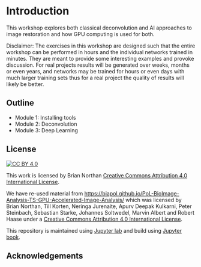 # Introduction

This workshop explores both classical deconvolution and AI approaches to image restoration and how GPU computing is used for both. 

Disclaimer:  The exercises in this workshop are designed such that the entire workshop can be performed in hours and the individual networks trained in minutes.  They are meant to provide some interesting examples and provoke discussion.  For real projects results will be generated over weeks, months or even years, and networks may be trained for hours or even days with much larger training sets thus for a real project the quality of results will likely be better. 

## Outline

* Module 1: Installing tools 
* Module 2: Deconvolution
* Module 3: Deep Learning

## License

[![CC BY 4.0][cc-by-shield]][cc-by]

This work is licensed by Brian Northan
[Creative Commons Attribution 4.0 International License][cc-by].

We have re-used material from  https://biapol.github.io/PoL-BioImage-Analysis-TS-GPU-Accelerated-Image-Analysis/ which was licensed by Brian Northan, Till Korten, Neringa Jurenaite, Apurv Deepak Kulkarni, Peter Steinbach, Sebastian Starke, Johannes Soltwedel, Marvin Albert and Robert Haase under a
[Creative Commons Attribution 4.0 International License][cc-by].

[cc-by]: http://creativecommons.org/licenses/by/4.0/
[cc-by-image]: https://i.creativecommons.org/l/by/4.0/88x31.png
[cc-by-shield]: https://img.shields.io/badge/License-CC%20BY%204.0-lightgrey.svg

This repository is maintained using [Jupyter lab](https://jupyterlab.readthedocs.io/en/stable/) and build using [Jupyter book](https://jupyterbook.org/intro.html).

## Acknowledgements

